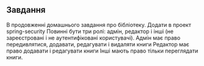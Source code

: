 ## Завдання
В продовженні домашнього завдання про бібліотеку.
Додати в проект spring-security
Повинні бути три ролі: адмін, редактор і інші (не зареєстровані і не аутентифіковані користувачі).
Адмін має право передивлятися, додавати, редагувати і видаляти книги
Редактор має право додавати і редагувати книги
Інші мають право тільки переглядати книги.
